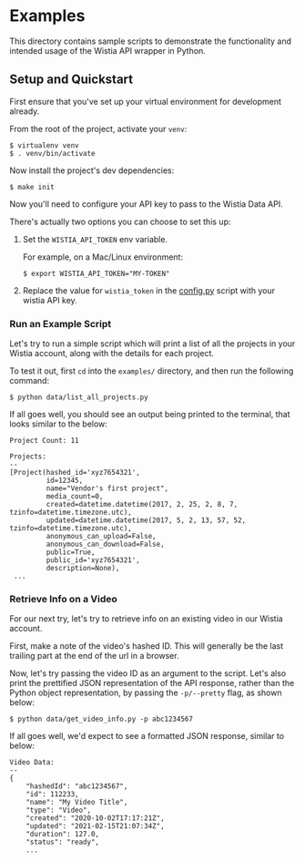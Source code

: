 # Examples

This directory contains sample scripts to demonstrate
the functionality and intended usage of the Wistia API wrapper in Python.

## Setup and Quickstart

First ensure that you've set up your virtual environment
for development already.

From the root of the project, activate your `venv`:

    $ virtualenv venv
    $ . venv/bin/activate

Now install the project's dev dependencies:

    $ make init

Now you'll need to configure your API key to pass to the
Wistia Data API.

There's actually two options you can choose to set this up:

1. Set the `WISTIA_API_TOKEN` env variable.

   For example, on a Mac/Linux environment:
   ````
   $ export WISTIA_API_TOKEN="MY-TOKEN"
   ````

2. Replace the value for `wistia_token` in the [config.py](./config.py)
   script with your wistia API key.

### Run an Example Script

Let's try to run a simple script which will print a list of all the projects
in your Wistia account, along with the details for each
project.

To test it out, first `cd` into the `examples/` directory, and then run the
following command:

    $ python data/list_all_projects.py

If all goes well, you should see an output being printed to the
terminal, that looks similar to the below:

```
Project Count: 11

Projects:
--
[Project(hashed_id='xyz7654321',
         id=12345,
         name="Vendor's first project",
         media_count=0,
         created=datetime.datetime(2017, 2, 25, 2, 8, 7, tzinfo=datetime.timezone.utc),
         updated=datetime.datetime(2017, 5, 2, 13, 57, 52, tzinfo=datetime.timezone.utc),
         anonymous_can_upload=False,
         anonymous_can_download=False,
         public=True,
         public_id='xyz7654321',
         description=None),
 ...
```

### Retrieve Info on a Video

For our next try, let's try to retrieve info on an existing video
in our Wistia account.

First, make a note of the video's hashed ID. This will generally be
the last trailing part at the end of the url in a browser.

Now, let's try passing the video ID as an argument to the script. Let's also print
the prettified JSON representation of the API response, rather than the Python object
representation, by passing the `-p/--pretty` flag, as shown below:

    $ python data/get_video_info.py -p abc1234567

If all goes well, we'd expect to see a formatted JSON response,
similar to below:

```
Video Data:
--
{
    "hashedId": "abc1234567",
    "id": 112233,
    "name": "My Video Title",
    "type": "Video",
    "created": "2020-10-02T17:17:21Z",
    "updated": "2021-02-15T21:07:34Z",
    "duration": 127.0,
    "status": "ready",
    ...
```
